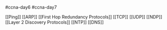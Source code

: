 #ccna-day6 #ccna-day7 

[[Ping]]
[[ARP]]
[[First Hop Redundancy Protocols]]
[[TCP]]
[[UDP]]
[[NDP]]
[[Layer 2 Discovery Protocols]]
[[NTP]]
[[DNS]]
